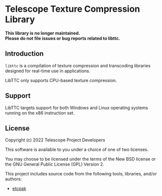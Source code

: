 # Telescope Texture Compression Library

**This library is no longer maintained.**  
**Please do not file issues or bug reports related to libttc.**

## Introduction

`libttc` is a compilation of texture compression and transcoding libraries
designed for real-time use in applications.

LibTTC only supports CPU-based texture compression.

## Support

LibTTC targets support for both Windows and Linux operating systems running on
the x86 instruction set.

## License

Copyright (c) 2022 Telescope Project Developers  

This software is available to you under a choice of one of two licenses. 

You may choose to be licensed under the terms of the New BSD license or the GNU
General Public License (GPL) Version 2.

This project includes source code from the following tools, libraries, and/or
authors:

- [etcpak](https://github.com/wolfpld/etcpak)
